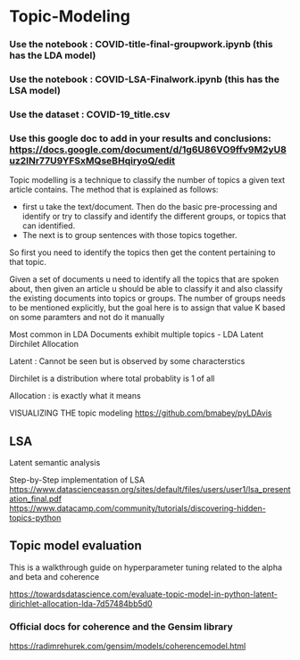 # Topic-Modeling

### Use the notebook : COVID-title-final-groupwork.ipynb (this has the LDA model)
### Use the notebook : COVID-LSA-Finalwork.ipynb (this has the LSA model)
### Use the dataset : COVID-19_title.csv
### Use this google doc to add in your results and conclusions: https://docs.google.com/document/d/1g6U86VO9ffv9M2yU8uz2INr77U9YFSxMQseBHqiryoQ/edit

Topic modelling is a technique to classify the number of topics a given text article contains.
The method that is explained as follows:
- first u take the text/document. Then do the basic pre-processing and identify or try to classify and identify the different groups, or topics that can identified.
- The next is to group sentences with those topics together.


So first you need to identify the topics then get the content pertaining to that topic.


Given a set of documents u need to identify all the topics that are spoken about, then given an article u should be able to classify it
and also classify the existing documents into topics or groups. The number of groups needs to be mentioned explicitly, but the goal here is to assign that value K based on some paramters and not do it manually

Most common in LDA
Documents exhibit multiple topics - LDA
Latent Dirchilet Allocation

Latent : Cannot be seen but is observed by some characterstics

Dirchilet is a distribution where total probablity is 1 of all

Allocation : is exactly what it means

VISUALIZING THE topic modeling
https://github.com/bmabey/pyLDAvis

## LSA
Latent semantic analysis

Step-by-Step implementation of LSA
https://www.datascienceassn.org/sites/default/files/users/user1/lsa_presentation_final.pdf
https://www.datacamp.com/community/tutorials/discovering-hidden-topics-python

## Topic model evaluation
This is a walkthrough guide on hyperparameter tuning related to the alpha and beta and coherence

https://towardsdatascience.com/evaluate-topic-model-in-python-latent-dirichlet-allocation-lda-7d57484bb5d0

### Official docs for coherence and the Gensim library
https://radimrehurek.com/gensim/models/coherencemodel.html
